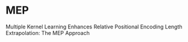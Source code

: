 # MEP
Multiple Kernel Learning Enhances Relative Positional Encoding Length Extrapolation: The MEP Approach
